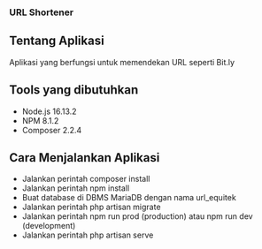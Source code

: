 <h3>URL Shortener</h3>

## Tentang Aplikasi
Aplikasi yang berfungsi untuk memendekan URL seperti Bit.ly

## Tools yang dibutuhkan
- Node.js 16.13.2
- NPM 8.1.2
- Composer 2.2.4

## Cara Menjalankan Aplikasi
- Jalankan perintah composer install
- Jalankan perintah npm install 
- Buat database di DBMS MariaDB dengan nama url_equitek
- Jalankan perintah php artisan migrate
- Jalankan perintah npm run prod (production) atau npm run dev (development)
- Jalankan perintah php artisan serve

